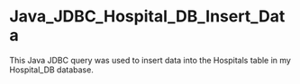 # Java_JDBC_Hospital_DB_Insert_Data
This Java JDBC query was used to insert data into the Hospitals table in my Hospital_DB database.
